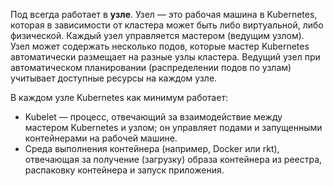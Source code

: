 
Под всегда работает в **узле**. Узел — это рабочая машина в Kubernetes, которая в зависимости от кластера может быть либо виртуальной, либо физической. Каждый узел управляется мастером (ведущим узлом). Узел может содержать несколько подов, которые мастер Kubernetes автоматически размещает на разные узлы кластера. Ведущий узел при автоматическом планировании (распределении подов по узлам) учитывает доступные ресурсы на каждом узле.

В каждом узле Kubernetes как минимум работает:

-   Kubelet — процесс, отвечающий за взаимодействие между мастером Kubernetes и узлом; он управляет подами и запущенными контейнерами на рабочей машине.
-   Среда выполнения контейнера (например, Docker или rkt), отвечающая за получение (загрузку) образа контейнера из реестра, распаковку контейнера и запуск приложения.



